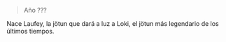 > Año ???

Nace Laufey, la jötun que dará a luz a Loki, el jötun más legendario de los últimos tiempos. 